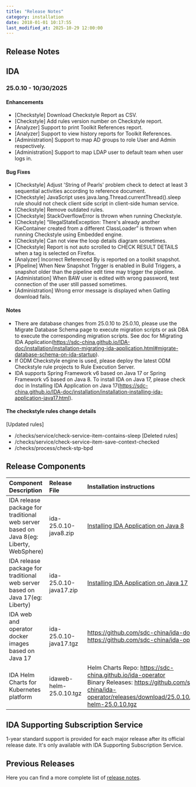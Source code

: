 ```yaml
---
title: "Release Notes"
category: installation
date: 2018-01-01 10:17:55
last_modified_at: 2025-10-29 12:00:00
---
```


## Release Notes

## IDA

### 25.0.10 - 10/30/2025

#### Enhancements
- [Checkstyle] Download Checkstyle Report as CSV.
- [Checkstyle] Add rules version number on Checkstyle report.
- [Analyzer] Support to print Toolkit References report.
- [Analyzer] Support to view history reports for Toolkit References.
- [Administration] Support to map AD groups to role User and Admin respectively.
- [Administration] Support to map LDAP user to default team when user logs in.

#### Bug Fixes
- [Checkstyle] Adjust 'String of Pearls' problem check to detect at least 3 sequential activities according to reference document.
- [Checkstyle] JavaScript uses java.lang.Thread.currentThread().sleep rule should not check client side script in client-side human service.
- [Checkstyle] Remove outdated rules.
- [Checkstyle] StackOverflowError is thrown when running Checkstyle.
- [Checkstyle] “IllegalStateException: There's already another KieContainer created from a different ClassLoader” is thrown when running Checkstyle using Embedded engine.
- [Checkstyle] Can not view the loop details diagram sometimes.
- [Checkstyle] Report is not auto scrolled to CHECK RESULT DETAILS when a tag is selected on Firefox.
- [Analyzer] Incorrect Referenced By is reported on a toolkit snapshot.
- [Pipeline] When New Snapshot Trigger is enabled in Build Triggers, a snapshot older than the pipeline edit time may trigger the pipeline.
- [Administation] When BAW user is edited with wrong password, test connection of the user still passed sometimes.
- [Administration] Wrong error message is displayed when Gatling download fails.

#### Notes
- There are database changes from 25.0.10 to 25.0.10, please use the Migrate Database Schema page to execute migration scripts or ask DBA to execute the corresponding migration scripts. See doc for Migrating IDA Application(https://sdc-china.github.io/IDA-doc/installation/installation-migrating-ida-application.html#migrate-database-schema-on-ida-startup).
- If ODM Checkstyle engine is used, please deploy the latest ODM Checkstyle rule projects to Rule Execution Server.
- IDA supports Spring Framework v6 based on Java 17 or Spring Framework v5 based on Java 8. To install IDA on Java 17, please check doc in Installing IDA Application on Java 17(https://sdc-china.github.io/IDA-doc/installation/installation-installing-ida-application-java17.html).

#### The checkstyle rules change details
[Updated rules]
- /checks/service/check-service-item-contains-sleep
[Deleted rules]
- /checks/service/check-service-item-save-context-checked
- /checks/process/check-stp-bpd


## Release Components

| Component Description	| Release File	| Installation instructions| 
|:----------------|:------------------------|:---------------|
| IDA release package for traditional web server based on Java 8(eg: Liberty, WebSphere)	| ida-25.0.10-java8.zip | [Installing IDA Application on Java 8](../installation/installation-installing-ida-application.html) |
| IDA release package for traditional web server based on Java 17(eg: Liberty)	| ida-25.0.10-java17.zip | [Installing IDA Application on Java 17](../installation/installation-installing-ida-application-java17.html) |
| IDA web and operator docker images based on Java 17| ida-25.0.10-java17.tgz	| <https://github.com/sdc-china/ida-docker> <br/> <https://github.com/sdc-china/ida-operator> |
| IDA Helm Charts for Kubernetes platform | idaweb-helm-25.0.10.tgz	| Helm Charts Repo: <https://sdc-china.github.io/ida-operator> <br/> Binary Releases: <https://github.com/sdc-china/ida-operator/releases/download/25.0.10/idaweb-helm-25.0.10.tgz> |

## IDA Supporting Subscription Service
1-year standard support is provided for each major release after its official release date. It's only available with IDA Supporting Subscription Service.

## Previous Releases

Here you can find a more complete list of [release notes](../references/references-previous-release-notes.html).
